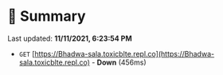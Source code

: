# 📖 Summary
Last updated: **11/11/2021, 6:23:54 PM**

- `GET` [https://Bhadwa-sala.toxicblte.repl.co](https://Bhadwa-sala.toxicblte.repl.co) - **Down** (456ms)
